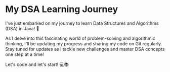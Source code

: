 # My DSA Learning Journey

I've just embarked on my journey to learn Data Structures and Algorithms (DSA) in Java! 🚀

As I delve into this fascinating world of problem-solving and algorithmic thinking, I'll be updating my progress and sharing my code on Git regularly. Stay tuned for updates as I tackle new challenges and master DSA concepts one step at a time!

Let's code and let's start! 💻📚
